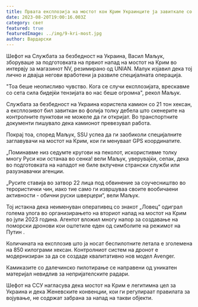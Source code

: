 ```yaml
---
title: Првата експлозија на мостот кон Крим Украинците ја завиткале со фолија
date: 2023-08-20T19:00:16.003Z
category: свет
featured: true
featuredImage: ../img/9-kri-most.jpg
author: Вардарски
---
```

Шефот на Службата за безбедност на Украина, Васил Маљук, зборуваше за подготовката на првиот напад на мостот на Крим во интервју за магазинот NV, резимирано од UNIAN. Малук изјавил дека тој лично и двајца негови вработени ја развиле специјалната операција.

"Тоа беше неописливо чувство. Кога се случи експлозијата, врескавме со сета сила бидејќи тензијата во нас беше огромна", рекол Маљук.

Службата за безбедност на Украина користела камион со 21 тон хексан, а експлозивот бил завиткан во фолија толку дебела што скенерите на контролните пунктови не можеле да ги откријат. Во транспортните документи пишувало дека камионот превезувал работа.

Покрај тоа, според Маљук, SSU успеа да ги заобиколи специјалните заглавувачи на мостот на Крим, кои ги менуваат GPS координатите.

„Поминавме низ седумте кругови на пеколот, искористивме толку многу Руси кои останаа во сенка! вели Маљук, уверувајќи, сепак, дека во подготовката на нападот не биле вклучени странски служби или разузнавачки агенции.

„Русите ставија во затвор 22 лица под обвинение за соучесништво во терористички чин, иако тие само ги извршуваа своите вообичаени активности - обични руски шверцери“, вели Маљук.

Тој истакна дека неименуван оперативец со знакот „Ловец“ одиграл голема улога во организирањето на вториот напад на мостот на Крим во јули 2023 година. Агентот вложил многу напор за создавање на поморски дронови кои оштетиле еден од симболите на режимот на Путин .

Количината на експлозив што ја носат беспилотните летала е зголемена на 850 килограми хексан. Контролниот систем на дронот е модернизиран за да се создаде квалитативно нов модел Avenger.

Камиказите со далечинско пилотирање се направени од уникатен материјал невидлив за непријателските радари.

Шефот на ССУ нагласува дека мостот на Крим е легитимна цел за Украина и дека Женевските конвенции, кои ги регулираат правилата за војување, не содржат забрана за напад на такви објекти.